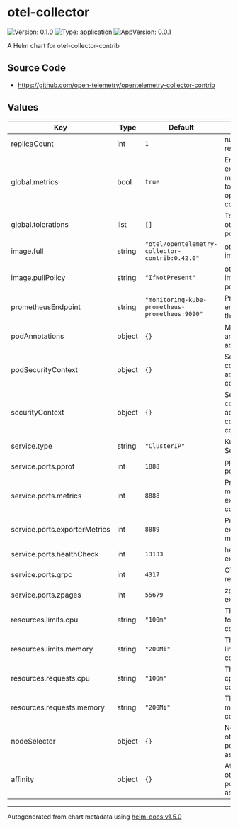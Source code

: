 # otel-collector

![Version: 0.1.0](https://img.shields.io/badge/Version-0.1.0-informational?style=flat-square) ![Type: application](https://img.shields.io/badge/Type-application-informational?style=flat-square) ![AppVersion: 0.0.1](https://img.shields.io/badge/AppVersion-0.0.1-informational?style=flat-square)

A Helm chart for otel-collector-contrib

## Source Code

* <https://github.com/open-telemetry/opentelemetry-collector-contrib>

## Values

| Key | Type | Default | Description |
|-----|------|---------|-------------|
| replicaCount | int | `1` | number of replicas |
| global.metrics | bool | `true` | Enable exporting metrics option to opentelemetry-collector |
| global.tolerations | list | `[]` | Tolerations for otel-collector pods |
| image.full | string | `"otel/opentelemetry-collector-contrib:0.42.0"` | otel-collector image |
| image.pullPolicy | string | `"IfNotPresent"` | otel-collector image pull policy |
| prometheusEndpoint | string | `"monitoring-kube-prometheus-prometheus:9090"` | Prometheus endpoint within the cluster |
| podAnnotations | object | `{}` | Map of annotations to add to the pods |
| podSecurityContext | object | `{}` | Security context to be added to otel-collector pods |
| securityContext | object | `{}` | Security context to be added to otel-collector containers |
| service.type | string | `"ClusterIP"` | Kubernetes Service type |
| service.ports.pprof | int | `1888` | pprof extension port |
| service.ports.metrics | int | `8888` | Prometheus metrics exposed by the collector port |
| service.ports.exporterMetrics | int | `8889` | Prometheus exporter metrics port |
| service.ports.healthCheck | int | `13133` | health_check extension port |
| service.ports.grpc | int | `4317` | OTLP gRPC receiver |
| service.ports.zpages | int | `55679` | zpages extension port |
| resources.limits.cpu | string | `"100m"` | The cpu limit for the container |
| resources.limits.memory | string | `"200Mi"` | The memory limit for the container |
| resources.requests.cpu | string | `"100m"` | The requested cpu for the container |
| resources.requests.memory | string | `"200Mi"` | The requested memory for the container |
| nodeSelector | object | `{}` | Node labels for otel-collector pods assignment |
| affinity | object | `{}` | Affinity for otel-collector pods assignment |

----------------------------------------------
Autogenerated from chart metadata using [helm-docs v1.5.0](https://github.com/norwoodj/helm-docs/releases/v1.5.0)
